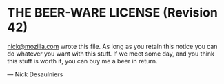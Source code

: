 # THE BEER-WARE LICENSE (Revision 42)

<nick@mozilla.com> wrote this file. As long as you retain this notice you
can do whatever you want with this stuff. If we meet some day, and you think
this stuff is worth it, you can buy me a beer in return.

— Nick Desaulniers
